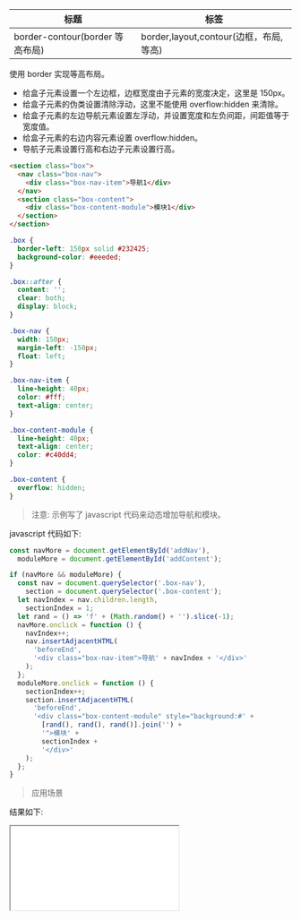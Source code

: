 | 标题                            | 标签                                   |
| ------------------------------- | -------------------------------------- |
| border-contour(border 等高布局) | border,layout,contour(边框，布局,等高) |

使用 border 实现等高布局。

- 给盒子元素设置一个左边框，边框宽度由子元素的宽度决定，这里是 150px。
- 给盒子元素的伪类设置清除浮动，这里不能使用 overflow:hidden 来清除。
- 给盒子元素的左边导航元素设置左浮动，并设置宽度和左负间距，间距值等于宽度值。
- 给盒子元素的右边内容元素设置 overflow:hidden。
- 导航子元素设置行高和右边子元素设置行高。

```html
<section class="box">
  <nav class="box-nav">
    <div class="box-nav-item">导航1</div>
  </nav>
  <section class="box-content">
    <div class="box-content-module">模块1</div>
  </section>
</section>
```

```css
.box {
  border-left: 150px solid #232425;
  background-color: #eeeded;
}

.box::after {
  content: '';
  clear: both;
  display: block;
}

.box-nav {
  width: 150px;
  margin-left: -150px;
  float: left;
}

.box-nav-item {
  line-height: 40px;
  color: #fff;
  text-align: center;
}

.box-content-module {
  line-height: 40px;
  text-align: center;
  color: #c40dd4;
}

.box-content {
  overflow: hidden;
}
```

> 注意: 示例写了 javascript 代码来动态增加导航和模块。

javascript 代码如下:

```js
const navMore = document.getElementById('addNav'),
  moduleMore = document.getElementById('addContent');

if (navMore && moduleMore) {
  const nav = document.querySelector('.box-nav'),
    section = document.querySelector('.box-content');
  let navIndex = nav.children.length,
    sectionIndex = 1;
  let rand = () => 'f' + (Math.random() + '').slice(-1);
  navMore.onclick = function () {
    navIndex++;
    nav.insertAdjacentHTML(
      'beforeEnd',
      '<div class="box-nav-item">导航' + navIndex + '</div>'
    );
  };
  moduleMore.onclick = function () {
    sectionIndex++;
    section.insertAdjacentHTML(
      'beforeEnd',
      '<div class="box-content-module" style="background:#' +
        [rand(), rand(), rand()].join('') +
        '">模块' +
        sectionIndex +
        '</div>'
    );
  };
}
```

> 应用场景

<div class="code-editor" data-url="codes/css/html/border-contour.html" data-language="html"></div>

结果如下:

<iframe src="codes/css/html/border-contour.html"></iframe>
